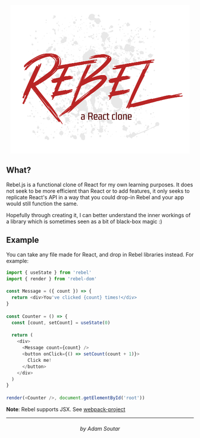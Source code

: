 <p align="center">
  <img src="./assets/logoLight.png" height="400" />
</p>

## What?

Rebel.js is a functional clone of React for my own learning purposes. It does
not seek to be more efficient than React or to add features, it only seeks
to replicate React's API in a way that you could drop-in Rebel and your app
would still function the same.

Hopefully through creating it, I can better understand the inner workings of a
library which is sometimes seen as a bit of black-box magic :)

## Example

You can take any file made for React, and drop in Rebel libraries instead. For
example:

```js
import { useState } from 'rebel'
import { render } from 'rebel-dom'

const Message = ({ count }) => {
  return <div>You've clicked {count} times!</div>
}

const Counter = () => {
  const [count, setCount] = useState(0)

  return (
    <div>
      <Message count={count} />
      <button onClick={() => setCount(count + 1)}>
        Click me!
      </button>
    </div>
  )
}

render(<Counter />, document.getElementById('root'))
```

**Note**: Rebel supports JSX. See [webpack-project](./tree/master/webpack-project)

---

<h6 align="center">by Adam Soutar</h6>
